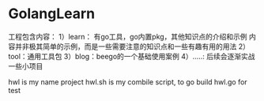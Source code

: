 # GolangLearn

工程包含内容：
1）learn：  有go工具，go内置pkg，其他知识点的介绍和示例
内容并非极其简单的示例，而是一些需要注意的知识点和一些有趣有用的用法
2）tool：通用工具包
3）blog：beego的一个基础使用案例
4）.....: 后续会逐渐实战一些小项目


hwl is my name project
hwl.sh is my combile script, to go build hwl.go for test